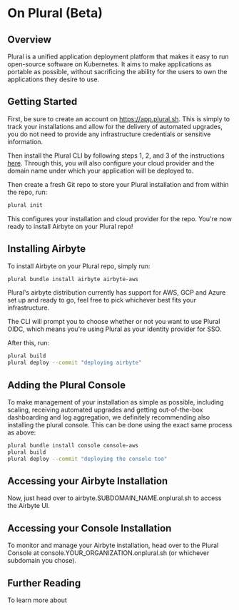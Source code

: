 # On Plural (Beta)

## Overview

Plural is a unified application deployment platform that makes it easy to run open-source software on Kubernetes. It aims to make applications as portable as possible, without sacrificing the ability for the users to own the applications they desire to use.

## Getting Started

First, be sure to create an account on https://app.plural.sh.  This is simply to track your installations and allow for the delivery of automated upgrades, you do not need to provide any infrastructure credentials or sensitive information.

Then install the Plural CLI by following steps 1, 2, and 3 of the instructions [here](https://docs.plural.sh/getting-started). Through this, you will also configure your cloud provider and the domain name under which your application will be deployed to.

Then create a fresh Git repo to store your Plural installation and from within the repo, run:

```bash
plural init
```

This configures your installation and cloud provider for the repo. You're now ready to install Airbyte on your Plural repo!

## Installing Airbyte

To install Airbyte on your Plural repo, simply run:

```bash
plural bundle install airbyte airbyte-aws
```

Plural's airbyte distribution currently has support for AWS, GCP and Azure set up and ready to go, feel free to pick whichever best fits your infrastructure.

The CLI will prompt you to choose whether or not you want to use Plural OIDC, which means you're using Plural as your identity provider for SSO.

After this, run:

```bash
plural build
plural deploy --commit "deploying airbyte"
```

## Adding the Plural Console

To make management of your installation as simple as possible, including scaling, receiving automated upgrades and getting out-of-the-box dashboarding and log aggregation, we definitely recommending also installing the plural console.  This can be done using the exact same process as above:

```bash
plural bundle install console console-aws
plural build
plural deploy --commit "deploying the console too"
```

## Accessing your Airbyte Installation

Now, just head over to airbyte.SUBDOMAIN_NAME.onplural.sh to access the Airbyte UI.

## Accessing your Console Installation

To monitor and manage your Airbyte installation, head over to the Plural Console at console.YOUR_ORGANIZATION.onplural.sh (or whichever subdomain you chose).

## Further Reading

To learn more about
